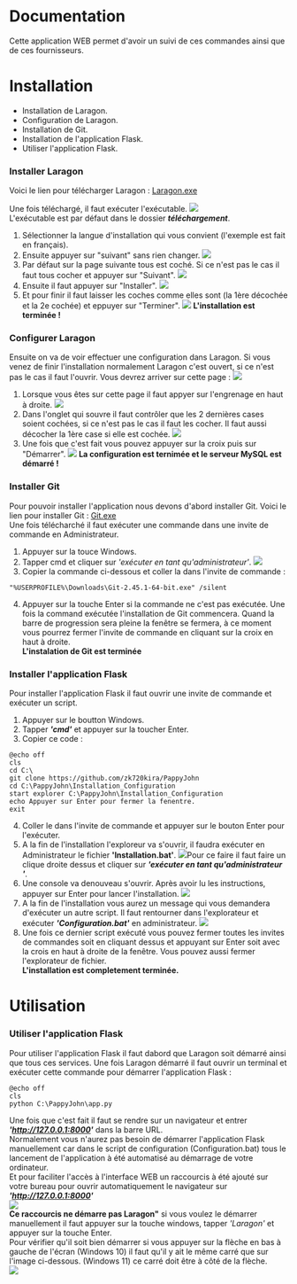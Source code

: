 # Documentation
Cette application WEB permet d'avoir un suivi de ces commandes ainsi que de ces fournisseurs.

# Installation
- Installation de Laragon.
- Configuration de Laragon.
- Installation de Git.
- Installation de l'application Flask.
- Utiliser l'application Flask.
### Installer Laragon
Voici le lien pour télécharger Laragon :
[Laragon.exe](https://github.com/leokhoa/laragon/releases/download/6.0.0/laragon-wamp.exe)

Une fois téléchargé, il faut exécuter l'exécutable.
![](https://onedrive.live.com/embed?resid=E1FF9285CB4A211C%2111286&authkey=%21AD9rho5_rleqvb0&width=225&height=40) \
L'exécutable est par défaut dans le dossier ***téléchargement***.

1) Sélectionner la langue d'installation qui vous convient (l'exemple est fait en français).
2) Ensuite appuyer sur "suivant" sans rien changer.
![](https://onedrive.live.com/embed?resid=E1FF9285CB4A211C%2111288&authkey=%21AIAKG8HDBdZ9OcY&width=733&height=559)
3) Par défaut sur la page suivante tous est coché. Si ce n'est pas le cas il faut tous cocher et appuyer sur "Suivant".
![](https://onedrive.live.com/embed?resid=E1FF9285CB4A211C%2111289&authkey=%21AJVZwQUxmAs5Bns&width=734&height=560)
4) Ensuite il faut appuyer sur "Installer".
![](https://onedrive.live.com/embed?resid=E1FF9285CB4A211C%2111290&authkey=%21AGi8z7UFSYff3hY&width=735&height=561)
5) Et pour finir il faut laisser les coches comme elles sont (la 1ère décochée et la 2e cochée) et eppuyer sur "Terminer".
![](https://onedrive.live.com/embed?resid=E1FF9285CB4A211C%2111291&authkey=%21ACVT9rgiwQwedbk&width=730&height=563)
**L'installation est terminée !**

### Configurer Laragon
Ensuite on va de voir effectuer une configuration dans Laragon.
Si vous venez de finir l'installation normalement Laragon c'est ouvert, si ce n'est pas le cas il faut l'ouvrir.
Vous devrez arriver sur cette page :
![](https://onedrive.live.com/embed?resid=E1FF9285CB4A211C%2111292&authkey=%21AAKaa8cdtZQYvBE&width=1006&height=668)
1) Lorsque vous êtes sur cette page il faut appyer sur l'engrenage en haut à droite.
![](https://onedrive.live.com/embed?resid=E1FF9285CB4A211C%2111293&authkey=%21AEh8FZ52GftYb9c&width=1002&height=661)
2) Dans l'onglet qui souvre il faut contrôler que les 2 dernières cases soient cochées, si ce n'est pas le cas il faut les cocher. Il faut aussi décocher la 1ère case si elle est cochée.
![](https://onedrive.live.com/embed?resid=E1FF9285CB4A211C%2111314&authkey=%21APDEF-syo0TucU8&width=793&height=667)
3) Une fois que c'est fait vous pouvez appuyer sur la croix puis sur "Démarrer".
![](https://onedrive.live.com/embed?resid=E1FF9285CB4A211C%2111295&authkey=%21AGQjqdWb79Ulzus&width=1002&height=669)
**La configuration est ternimée et le serveur MySQL est démarré !**

### Installer Git
Pour pouvoir installer l'application nous devons d'abord installer Git.
Voici le lien pour installer Git : [Git.exe](https://github.com/git-for-windows/git/releases/download/v2.45.1.windows.1/Git-2.45.1-64-bit.exe) \
Une fois télécharché il faut exécuter une commande dans une invite de commande en Administrateur.
1) Appuyer sur la touce Windows.
2) Tapper cmd et cliquer sur *'exécuter en tant qu'administrateur'*.
![](https://onedrive.live.com/embed?resid=E1FF9285CB4A211C%2111300&authkey=%21AC6fLN-siTrca_Q&width=782&height=636)
3) Copier la commande ci-dessous et coller la dans l'invite de commande :
```batch=
"%USERPROFILE%\Downloads\Git-2.45.1-64-bit.exe" /silent
```
4) Appuyer sur la touche Enter si la commande ne c'est pas exécutée.
Une fois la command exécutée l'installation de Git commencera. Quand la barre de progression sera pleine la fenêtre se fermera, à ce moment vous pourrez fermer l'invite de commande en cliquant sur la croix en haut à droite. \
**L'instalation de Git est terminée**

### Installer l'application Flask
Pour installer l'application Flask il faut ouvrir une invite de commande et exécuter un script.
1) Appuyer sur le boutton Windows.
2) Tapper ***'cmd'*** et appuyer sur la toucher Enter.
3) Copier ce code : 
```batch=
@echo off
cls
cd C:\
git clone https://github.com/zk720kira/PappyJohn
cd C:\PappyJohn\Installation_Configuration
start explorer C:\PappyJohn\Installation_Configuration
echo Appuyer sur Enter pour fermer la fenentre.
exit
```
4) Coller le dans l'invite de commande et appuyer sur le bouton Enter pour l'exécuter.
5) A la fin de l'installation l'exploreur va s'ouvrir, il faudra exécuter en Administrateur le fichier **'Installation.bat'**.
![](https://onedrive.live.com/embed?resid=E1FF9285CB4A211C%2111301&authkey=%21AICdEjg9O3yG0ng&width=1428&height=348)Pour ce faire il faut faire un clique droite dessus et cliquer sur ***'exécuter en tant qu'administrateur '***.
6) Une console va denouveau s'ouvrir. Après avoir lu les instructions, appuyer sur Enter pour lancer l'installation.
![](https://onedrive.live.com/embed?resid=E1FF9285CB4A211C%2111302&authkey=%21AEe7UoLDfyoHqek&width=1334&height=153)
7) A la fin de l'installation vous aurez un message qui vous demandera d'exécuter un autre script. Il faut rentourner dans l'explorateur et exécuter ***'Configuration.bat'*** en administrateur.
![](https://onedrive.live.com/embed?resid=E1FF9285CB4A211C%2111303&authkey=%21AIzRCIuuf62mPkc&width=1433&height=344)
8) Une fois ce dernier script exécuté vous pouvez fermer toutes les invites de commandes soit en cliquant dessus et appuyant sur Enter soit avec la crois en haut à droite de la fenêtre. Vous pouvez aussi fermer l'explorateur de fichier. \
**L'installation est completement terminée.**

# Utilisation
### Utiliser l'application Flask
Pour utiliser l'application Flask il faut dabord que Laragon soit démarré ainsi que tous ces services. Une fois Laragon démarré il faut ouvrir un terminal et exécuter cette commande pour démarrer l'application Flask :
```batch=
@echo off
cls
python C:\PappyJohn\app.py
```
Une fois que c'est fait il faut se rendre sur un navigateur et entrer ***'http://127.0.0.1:8000'*** dans la barre URL. \
Normalement vous n'aurez pas besoin de démarrer l'application Flask manuellement car dans le script de configuration (Configuration.bat) tous le lancement de l'application à été automatisé au démarrage de votre ordinateur. \
Et pour faciliter l'accès à l'interface WEB un raccourcis à été ajouté sur votre bureau pour ouvrir automatiquement le navigateur sur ***'http://127.0.0.1:8000'*** \
![](https://onedrive.live.com/embed?resid=E1FF9285CB4A211C%2111315&authkey=%21AKeZIypMT5e2_qU&width=138&height=100) \
**Ce raccourcis ne démarre pas Laragon"** si vous voulez le démarrer manuellement il faut appuyer sur la touche windows, tapper *'Laragon'* et appuyer sur la touche Enter. \
Pour vérifier qu'il soit bien démarrer si vous appuyer sur la flèche en bas à gauche de l'écran (Windows 10) il faut qu'il y ait le même carré que sur l'image ci-dessous. (Windows 11) ce carré doit être à côté de la flèche. \
![](https://onedrive.live.com/embed?resid=E1FF9285CB4A211C%2111316&authkey=%21ANyfYrzfeGOALbU&width=389&height=92)
